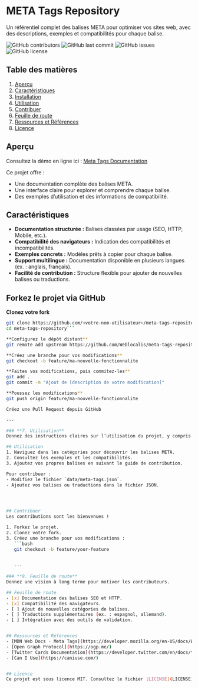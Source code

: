 # META Tags Repository
Un référentiel complet des balises META pour optimiser vos sites web, avec des descriptions, exemples et compatibilités pour chaque balise.

![GitHub contributors](https://img.shields.io/github/contributors/Weblocalis/meta-tags-repository)
![GitHub last commit](https://img.shields.io/github/last-commit/Weblocalis/meta-tags-repository)
![GitHub issues](https://img.shields.io/github/issues/Weblocalis/meta-tags-repository)
![GitHub license](https://img.shields.io/github/license/Weblocalis/meta-tags-repository)

## Table des matières
1. [Aperçu](#aperçu)
2. [Caractéristiques](#caractéristiques)
3. [Installation](#installation)
4. [Utilisation](#utilisation)
5. [Contribuer](#contribuer)
6. [Feuille de route](#feuille-de-route)
7. [Ressources et Références](#ressources-et-références)
8. [Licence](#licence)

## Aperçu
Consultez la démo en ligne ici : [Meta Tags Documentation](https://weblocalis.github.io/meta-tags-repository/)

Ce projet offre :
- Une documentation complète des balises META.
- Une interface claire pour explorer et comprendre chaque balise.
- Des exemples d’utilisation et des informations de compatibilité.

## Caractéristiques
- **Documentation structurée :** Balises classées par usage (SEO, HTTP, Mobile, etc.).
- **Compatibilité des navigateurs :** Indication des compatibilités et incompatibilités.
- **Exemples concrets :** Modèles prêts à copier pour chaque balise.
- **Support multilingue :** Documentation disponible en plusieurs langues (ex. : anglais, français).
- **Facilité de contribution :** Structure flexible pour ajouter de nouvelles balises ou traductions.

## Forkez le projet via GitHub
**Clonez votre fork**
```bash
git clone https://github.com/<votre-nom-utilisateur>/meta-tags-repository.git
cd meta-tags-repository```

**Configurez le dépôt distant**
git remote add upstream https://github.com/Weblocalis/meta-tags-repository.git

**Créez une branche pour vos modifications**
git checkout -b feature/ma-nouvelle-fonctionnalite

**Faites vos modifications, puis commitez-les**
git add .
git commit -m "Ajout de [description de votre modification]"

**Poussez les modifications**
git push origin feature/ma-nouvelle-fonctionnalite

Créez une Pull Request depuis GitHub

---

### **7. Utilisation**
Donnez des instructions claires sur l’utilisation du projet, y compris pour les contributeurs.

## Utilisation
1. Naviguez dans les catégories pour découvrir les balises META.
2. Consultez les exemples et les compatibilités.
3. Ajoutez vos propres balises en suivant le guide de contribution.

Pour contribuer :
- Modifiez le fichier `data/meta-tags.json`.
- Ajoutez vos balises ou traductions dans le fichier JSON.




## Contribuer
Les contributions sont les bienvenues !

1. Forkez le projet.
2. Clonez votre fork.
3. Créez une branche pour vos modifications :
   ```bash
   git checkout -b feature/your-feature
   
   
   ---

### **9. Feuille de route**
Donnez une vision à long terme pour motiver les contributeurs.

## Feuille de route
- [x] Documentation des balises SEO et HTTP.
- [x] Compatibilité des navigateurs.
- [ ] Ajout de nouvelles catégories de balises.
- [ ] Traductions supplémentaires (ex. : espagnol, allemand).
- [ ] Intégration avec des outils de validation.


## Ressources et Références
- [MDN Web Docs - Meta Tags](https://developer.mozilla.org/en-US/docs/Web/HTML/Element/meta)
- [Open Graph Protocol](https://ogp.me/)
- [Twitter Cards Documentation](https://developer.twitter.com/en/docs/twitter-for-websites/cards/overview/abouts-cards)
- [Can I Use](https://caniuse.com/)


## Licence
Ce projet est sous licence MIT. Consultez le fichier [LICENSE](LICENSE) pour plus d’informations.